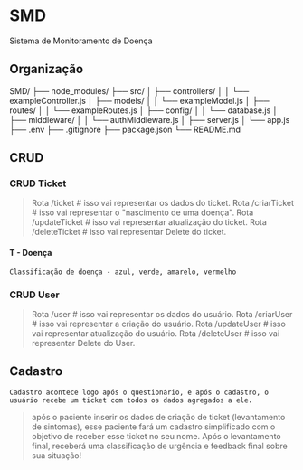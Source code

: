 # SMD
 Sistema de Monitoramento de Doença

## Organização

SMD/
├── node_modules/
├── src/
│   ├── controllers/
│   │   └── exampleController.js
│   ├── models/
│   │   └── exampleModel.js
│   ├── routes/
│   │   └── exampleRoutes.js
│   ├── config/
│   │   └── database.js
│   ├── middleware/
│   │   └── authMiddleware.js
│   ├── server.js
│   └── app.js
├── .env
├── .gitignore
├── package.json
└── README.md

## CRUD

### CRUD Ticket
> Rota /ticket # isso vai representar os dados do ticket.
> Rota /criarTicket # isso vai representar o "nascimento de uma doença".
> Rota /updateTicket # isso vai representar atualização do ticket.
> Rota /deleteTicket # isso vai representar Delete do ticket.

#### T - Doença
    Classificação de doença - azul, verde, amarelo, vermelho

### CRUD User
> Rota /user # isso vai representar os dados do usuário.
> Rota /criarUser # isso vai representar a criação do usuário.
> Rota /updateUser # isso vai representar atualização do usuário.
> Rota /deleteUser # isso vai representar Delete do User.


## Cadastro
    Cadastro acontece logo após o questionário, e após o cadastro, o usuário recebe um ticket com todos os dados agregados a ele.

> após o paciente inserir os dados de criação de ticket (levantamento de sintomas), esse paciente fará um cadastro simplificado com o objetivo de receber esse ticket no seu nome. Após o levantamento final, receberá uma classificação de urgência e feedback final sobre sua situação!

